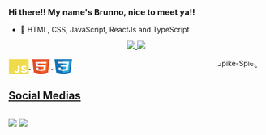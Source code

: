 ### Hi there!! My name's Brunno, nice to meet ya!!

- 🌱 HTML, CSS, JavaScript, ReactJs and TypeScript

<div align="center">
  
  <a href="https://github.com/BrunSpiegel">
  <img height="170em" src="https://github-readme-stats.vercel.app/api?username=BrunSpiegel&show_icons=true&theme=tokyonight"/>
  <img height="170em" src="https://github-readme-stats.vercel.app/api/top-langs/?username=BrunSpiegel&layout=compact&langs_count=7&theme=tokyonight"/>
</div>

<div style="display: inline_block"><br>
  
  <img align="center" alt="Brunno-Js" height="30" width="40" src="https://raw.githubusercontent.com/devicons/devicon/master/icons/javascript/javascript-plain.svg">
  <img align="center" alt="Brunno-HTML" height="30" width="40" src="https://raw.githubusercontent.com/devicons/devicon/master/icons/html5/html5-original.svg">
  <img align="center" alt="Brunno-CSS" height="30" width="40" src="https://raw.githubusercontent.com/devicons/devicon/master/icons/css3/css3-original.svg">
  <img align="right" alt="Spike-Spiegel" height="200" style="border-radius:50px;" src="https://i.scdn.co/image/ab67616d0000b27385f60d09678277978bdba4ed">
</div>

##
<h2>Social Medias<h2>

<div>
  <a href="https://www.instagram.com/brunno_bozz/" target="_blank"><img src="https://img.shields.io/badge/-Instagram-%23E4405F?style=for-the-badge&logo=instagram&logoColor=white" target="_blank"></a> 
  <a href="https://www.linkedin.com/in/brunno-morokuma-610711234/" target="_blank"><img src="https://img.shields.io/badge/-LinkedIn-%230077B5?style=for-the-badge&logo=linkedin&logoColor=white" target="_blank"></a>
  
</div>
